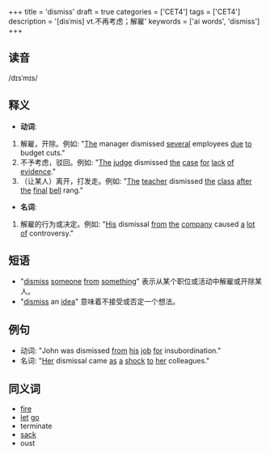+++
title = 'dismiss'
draft = true
categories = ['CET4']
tags = ['CET4']
description = '[disˈmis] vt.不再考虑；解雇'
keywords = ['ai words', 'dismiss']
+++

## 读音
/dɪsˈmɪs/

## 释义
- **动词**:
1. 解雇，开除。例如: "[The](/zh/post/the/) manager dismissed [several](/zh/post/several/) employees [due](/zh/post/due/) [to](/zh/post/to/) budget cuts."
2. 不予考虑，驳回。例如: "[The](/zh/post/the/) [judge](/zh/post/judge/) dismissed [the](/zh/post/the/) [case](/zh/post/case/) [for](/zh/post/for/) [lack](/zh/post/lack/) [of](/zh/post/of/) [evidence](/zh/post/evidence/)."
3. （让某人）离开，打发走。例如: "[The](/zh/post/the/) [teacher](/zh/post/teacher/) dismissed [the](/zh/post/the/) [class](/zh/post/class/) [after](/zh/post/after/) [the](/zh/post/the/) [final](/zh/post/final/) [bell](/zh/post/bell/) rang."

- **名词**:
1. 解雇的行为或决定。例如: "[His](/zh/post/his/) dismissal [from](/zh/post/from/) [the](/zh/post/the/) [company](/zh/post/company/) caused [a](/zh/post/a/) [lot](/zh/post/lot/) [of](/zh/post/of/) controversy."

## 短语
- "[dismiss](/zh/post/dismiss/) [someone](/zh/post/someone/) [from](/zh/post/from/) [something](/zh/post/something/)" 表示从某个职位或活动中解雇或开除某人。
- "[dismiss](/zh/post/dismiss/) an [idea](/zh/post/idea/)" 意味着不接受或否定一个想法。

## 例句
- 动词: "John was dismissed [from](/zh/post/from/) [his](/zh/post/his/) [job](/zh/post/job/) [for](/zh/post/for/) insubordination."
- 名词: "[Her](/zh/post/her/) dismissal came [as](/zh/post/as/) [a](/zh/post/a/) [shock](/zh/post/shock/) [to](/zh/post/to/) [her](/zh/post/her/) colleagues."

## 同义词
- [fire](/zh/post/fire/)
- [let](/zh/post/let/) [go](/zh/post/go/)
- terminate
- [sack](/zh/post/sack/)
- oust
